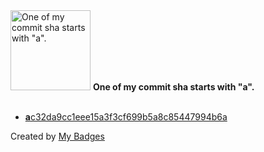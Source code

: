 <img src="https://my-badges.github.io/my-badges/a-commit.png" alt="One of my commit sha starts with &quot;a&quot;." title="One of my commit sha starts with &quot;a&quot;." width="128">
<strong>One of my commit sha starts with &quot;a&quot;.</strong>
<br><br>

- <a href="https://github.com/WinJayX/K8SReg/commit/ac32da9cc1eee15a3f3cf699b5a8c85447994b6a"><strong>a</strong>c32da9cc1eee15a3f3cf699b5a8c85447994b6a</a>


Created by <a href="https://github.com/my-badges/my-badges">My Badges</a>